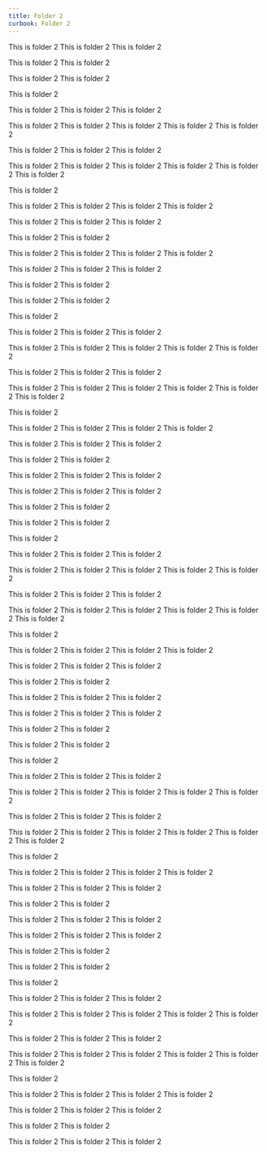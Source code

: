 ```yaml
---
title: Folder 2
curbook: Folder 2
---
```


This is folder 2
This is folder 2
This is folder 2


This is folder 2
This is folder 2


This is folder 2
This is folder 2

This is folder 2

This is folder 2
This is folder 2
This is folder 2

This is folder 2
This is folder 2
This is folder 2
This is folder 2
This is folder 2

This is folder 2
This is folder 2
This is folder 2


This is folder 2
This is folder 2
This is folder 2
This is folder 2
This is folder 2
This is folder 2

This is folder 2

This is folder 2
This is folder 2
This is folder 2
This is folder 2

This is folder 2
This is folder 2
This is folder 2

This is folder 2
This is folder 2

This is folder 2
This is folder 2
This is folder 2
This is folder 2


This is folder 2
This is folder 2
This is folder 2


This is folder 2
This is folder 2


This is folder 2
This is folder 2

This is folder 2

This is folder 2
This is folder 2
This is folder 2

This is folder 2
This is folder 2
This is folder 2
This is folder 2
This is folder 2

This is folder 2
This is folder 2
This is folder 2


This is folder 2
This is folder 2
This is folder 2
This is folder 2
This is folder 2
This is folder 2

This is folder 2

This is folder 2
This is folder 2
This is folder 2
This is folder 2

This is folder 2
This is folder 2
This is folder 2

This is folder 2
This is folder 2

This is folder 2
This is folder 2
This is folder 2

This is folder 2
This is folder 2
This is folder 2


This is folder 2
This is folder 2


This is folder 2
This is folder 2

This is folder 2

This is folder 2
This is folder 2
This is folder 2

This is folder 2
This is folder 2
This is folder 2
This is folder 2
This is folder 2

This is folder 2
This is folder 2
This is folder 2


This is folder 2
This is folder 2
This is folder 2
This is folder 2
This is folder 2
This is folder 2

This is folder 2

This is folder 2
This is folder 2
This is folder 2
This is folder 2

This is folder 2
This is folder 2
This is folder 2

This is folder 2
This is folder 2

This is folder 2
This is folder 2
This is folder 2


This is folder 2
This is folder 2
This is folder 2


This is folder 2
This is folder 2


This is folder 2
This is folder 2

This is folder 2

This is folder 2
This is folder 2
This is folder 2

This is folder 2
This is folder 2
This is folder 2
This is folder 2
This is folder 2

This is folder 2
This is folder 2
This is folder 2


This is folder 2
This is folder 2
This is folder 2
This is folder 2
This is folder 2
This is folder 2

This is folder 2

This is folder 2
This is folder 2
This is folder 2
This is folder 2

This is folder 2
This is folder 2
This is folder 2

This is folder 2
This is folder 2

This is folder 2
This is folder 2
This is folder 2


This is folder 2
This is folder 2
This is folder 2


This is folder 2
This is folder 2


This is folder 2
This is folder 2

This is folder 2

This is folder 2
This is folder 2
This is folder 2

This is folder 2
This is folder 2
This is folder 2
This is folder 2
This is folder 2

This is folder 2
This is folder 2
This is folder 2


This is folder 2
This is folder 2
This is folder 2
This is folder 2
This is folder 2
This is folder 2

This is folder 2

This is folder 2
This is folder 2
This is folder 2
This is folder 2

This is folder 2
This is folder 2
This is folder 2

This is folder 2
This is folder 2

This is folder 2
This is folder 2
This is folder 2

